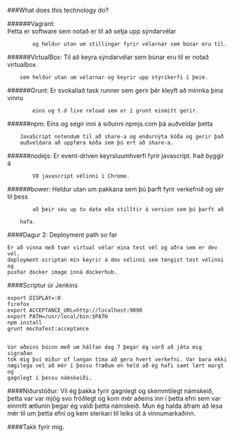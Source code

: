 ###What does this technology do?


######Vagrant: 	       
             Þetta er software sem notað er til að setja upp sýndarvélar 

	        og heldur utan um stillingar fyrir vélarnar sem búnar eru til.

######VirtualBox: 
              Til að keyra sýndarvélar sem búnar eru til er notað virtualbox

		sem heldur utan um vélarnar og keyrir upp stýrikerfi í þeim.

######Grunt: 
              Er svokallað task runner sem gerir þér kleyft að minnka þína vinnu

	     	eins og t.d live reload sem er í grunt einmitt gerir. 

######npm: 
              Eins og segir inni á síðunni npmjs.com þá auðveldar þetta 
	
		JavaScript notendum til að share-a og endurnýta kóða og gerir það 		
		auðveldara að uppfæra kóða sem þú ert að share-a.

######nodejs: 
              Er event-driven keyrsluumhverfi fyrir javascript. Það byggir á 

	     	V8 javascript vélinni í Chrome.

######bower: 
              Heldur utan um pakkana sem þú þarft fyrir verkefnið og sér til þess

	     	að þeir séu up to date eða stilltir á version sem þú þarft að 
		
		hafa.


####Dagur 2: Deployment path so far

	Er að vinna með tvær virtual vélar eina test vél og aðra sem er dev vél.
	deployment scriptan mín keyrir á dev vélinni sem tengist test vélinni og 
	pushar docker image inná dockerhub.

####Scriptur úr Jenkins

	export DISPLAY=:0
	firefox
	export ACCEPTANCE_URL=http://localhost:9090
	export PATH=/usr/local/bin:$PATH
	npm install
	grunt mochaTest:acceptance


	Var aðeins búinn með um hálfan dag 7 þegar ég varð að játa mig sigraðan
	tók mig því miður of langan tíma að gera hvert verkefni. Var bara ekki 
	nægilega vel að mér í þessu fræðum en held að ég hafi samt lært margt og 	 
	gagnlegt í þessu námskeiði.

####Niðurstöður:
		Vil ég þakka fyrir gagnlegt og skemmtilegt námskeið, þetta var 
		var mjög svo fróðlegt og kom mér aðeins inn í þetta efni sem 
		var einmitt ætlunin þegar ég valdi þetta námskeið. Mun ég halda
		áfram að lesa mér til um þetta efni og kem sterkari til leiks út
		á vinnumarkaðinn.

####Takk fyrir mig.
